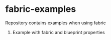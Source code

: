 fabric-examples
===============

Repository contains examples when using fabric

1. Example with fabric and blueprint properties
